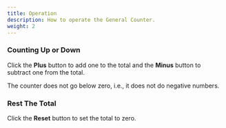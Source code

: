 ```yaml
---
title: Operation
description: How to operate the General Counter.
weight: 2
---
```


### **Counting Up or Down**

Click the **Plus** button to add one to the total and the **Minus** button to subtract
one from the total.

The counter does not go below zero, i.e., it does not do negative numbers.

### **Rest The Total**

Click the **Reset** button to set the total to zero.
